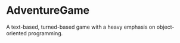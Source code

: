 # AdventureGame
 A text-based, turned-based game with a heavy emphasis on object-oriented programming.
